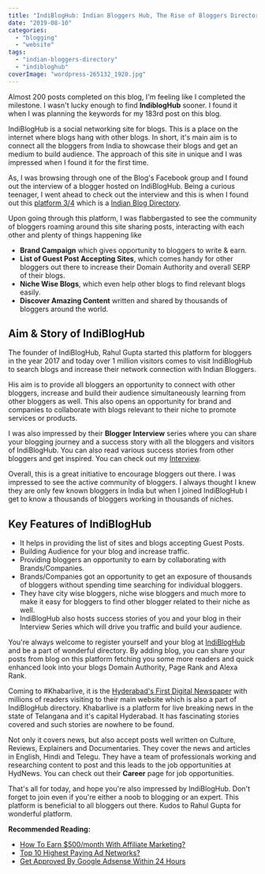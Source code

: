 ```yaml
---
title: "IndiBlogHub: Indian Bloggers Hub, The Rise of Bloggers Directory In India"
date: "2019-08-10"
categories: 
  - "blogging"
  - "website"
tags: 
  - "indian-bloggers-directory"
  - "indibloghub"
coverImage: "wordpress-265132_1920.jpg"
---
```


Almost 200 posts completed on this blog, I'm feeling like I completed the milestone. I wasn't lucky enough to find **IndiblogHub** sooner. I found it when I was planning the keywords for my 183rd post on this blog.

IndiBlogHub is a social networking site for blogs. This is a place on the internet where blogs hang with other blogs. In short, it's main aim is to connect all the bloggers from India to showcase their blogs and get an medium to build audience. The approach of this site in unique and I was impressed when I found it for the first time.

As, I was browsing through one of the Blog's Facebook group and I found out the interview of a blogger hosted on IndiBlogHub. Being a curious teenager, I went ahead to check out the interview and this is when I found out this [platform 3/4](https://www.harrypotterplatform934.com/pages/about-platform-934) which is a [Indian Blog Directory](https://indibloghub.com).

Upon going through this platform, I was flabbergasted to see the community of bloggers roaming around this site sharing posts, interacting with each other and plenty of things happening like

- **Brand Campaign** which gives opportunity to bloggers to write & earn.
- **List of Guest Post Accepting Sites**, which comes handy for other bloggers out there to increase their Domain Authority and overall SERP of their blogs.
- **Niche Wise Blogs**, which even help other blogs to find relevant blogs easily.
- **Discover Amazing Content** written and shared by thousands of bloggers around the world.

## Aim & Story of IndiBlogHub

The founder of IndiBlogHub, Rahul Gupta started this platform for bloggers in the year 2017 and today over 1 million visitors comes to visit IndiBlogHub to search blogs and increase their network connection with Indian Bloggers.

His aim is to provide all bloggers an opportunity to connect with other bloggers, increase and build their audience simultaneously learning from other bloggers as well. This also opens an opportunity for brand and companies to collaborate with blogs relevant to their niche to promote services or products.

I was also impressed by their **Blogger** **Interview** series where you can share your blogging journey and a success story with all the bloggers and visitors of IndiBlogHub. You can also read various success stories from other bloggers and get inspired. You can check out my [Interview](https://indibloghub.com/social-influencer-interview/emad-iqbal-ali-from-emad-s-blog-an-engineer-by-full-time).

Overall, this is a great initiative to encourage bloggers out there. I was impressed to see the active community of bloggers. I always thought I knew they are only few known bloggers in India but when I joined IndiBlogHub I get to know a thousands of bloggers working in thousands of niches.

## Key Features of IndiBlogHub

- It helps in providing the list of sites and blogs accepting Guest Posts.
- Building Audience for your blog and increase traffic.
- Providing bloggers an opportunity to earn by collaborating with Brands/Companies.
- Brands/Companies got an opportunity to get an exposure of thousands of bloggers without spending time searching for individual bloggers.
- They have city wise bloggers, niche wise bloggers and much more to make it easy for bloggers to find other blogger related to their niche as well.
- IndiBlogHub also hosts success stories of you and your blog in their Interview Series which will drive you traffic and build your audience.

You're always welcome to register yourself and your blog at [IndiBlogHub](https://indibloghub.com) and be a part of wonderful directory. By adding blog, you can share your posts from blog on this platform fetching you some more readers and quick enhanced look into your blogs Domain Authority, Page Rank and Alexa Rank.

Coming to #Khabarlive, it is the [Hyderabad's First Digital Newspaper](https://hydnews.net) with millions of readers visiting to their main website which is also a part of IndiBlogHub directory. Khabarlive is a platform for live breaking news in the state of Telangana and it's capital Hyderabad. It has fascinating stories covered and such stories are nowhere to be found.

Not only it covers news, but also accept posts well written on Culture, Reviews, Explainers and Documentaries. They cover the news and articles in English, Hindi and Telegu. They have a team of professionals working and researching content to post and this leads to the job opportunities at HydNews. You can check out their **Career** page for job opportunities.

That's all for today, and hope you're also impressed by IndiBlogHub. Don't forget to join even if you're either a noob to blogging or an expert. This platform is beneficial to all bloggers out there. Kudos to Rahul Gupta for wonderful platform.

**Recommended Reading:**

- [How To Earn $500/month With Affiliate Marketing?](https://sastaeinstein.com/2019/08/affiliate-marketing-for-beginners.html)
- [Top 10 Highest Paying Ad Networks?](https://sastaeinstein.com/2018/03/top-highest-paying-affiliate-networks-you-should-sign-up-now-to-earn-money-online.html)
- [Get Approved By Google Adsense Within 24 Hours](https://sastaeinstein.com/2018/12/get-website-approved-adsense.html)
